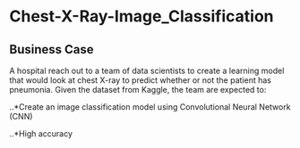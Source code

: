 # Chest-X-Ray-Image_Classification
## Business Case
A hospital reach out to a team of data scientists to create a learning model that would look at chest X-ray to predict whether or not the patient has pneumonia.
Given the dataset from Kaggle, the team are expected to:

..*Create an image classification model using Convolutional Neural Network (CNN)

..*High accuracy

